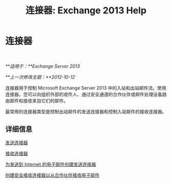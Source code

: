 ﻿---
title: '连接器: Exchange 2013 Help'
TOCTitle: 连接器
ms:assetid: 73559b0c-fc0e-41fd-84df-d07442137a0c
ms:mtpsurl: https://technet.microsoft.com/zh-cn/library/JJ657461(v=EXCHG.150)
ms:contentKeyID: 50490910
ms.date: 01/11/2018
mtps_version: v=EXCHG.150
ms.translationtype: HT
---

# 连接器

 

_**适用于：**Exchange Server 2013_

_**上一次修改主题：**2012-10-12_

连接器用于控制 Microsoft Exchange Server 2013 中的入站和出站邮件流。使用连接器，您可以向组织外部的收件人、通过安全通道的合作伙伴或邮件处理设备路由邮件和接收来自它们的邮件。

最常用的连接器类型是控制出站邮件的发送连接器和控制入站邮件的接收连接器。

## 详细信息

[发送连接器](send-connectors-exchange-2013-help.md)

[接收连接器](receive-connectors-exchange-2013-help.md)

[为发送到 Internet 的电子邮件创建发送连接器](create-a-send-connector-for-email-sent-to-the-internet-exchange-2013-help.md)

[创建安全接收连接器以从合作伙伴接收电子邮件](create-a-secure-receive-connector-to-receive-email-from-a-partner-exchange-2013-help.md)

